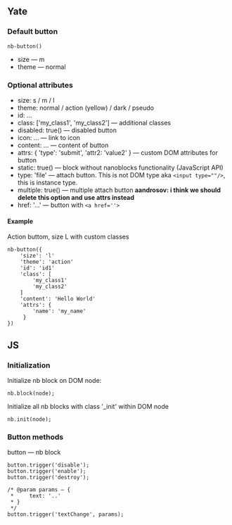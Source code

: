 ## Yate
### Default button

    nb-button()

* size — m
* theme — normal

### Optional attributes
* size: s / m / l
* theme: normal / action (yellow) / dark / pseudo
* id: ...
* class: ['my_class1', 'my_class2'] — additional classes
* disabled: true() — disabled button
* icon: ... — link to icon
* content: ... — content of button
* attrs: {
   'type': 'submit',
   'attr2: 'value2'
} — custom DOM attributes for button
* static: true() — block without nanoblocks functionality (JavaScript API)
* type: 'file' — attach button. This is not DOM type aka `<input type=""/>`, this is instance type.
* multiple: true() — multiple attach button **aandrosov: i think we should delete this option and use attrs instead**
* href: '...' — button with `<a href=''>`


#### Example

Action buttom, size L with custom classes

    nb-button({
        'size': 'l'
        'theme': 'action'
        'id': 'id1'
        'class': [
            'my_class1'
            'my_class2'
        ]
        'content': 'Hello World'
        'attrs': {
            'name': 'my_name'
         }
    })

## JS

### Initialization

Initialize nb block on DOM node:

    nb.block(node);

Initialize all nb blocks with class '_init' within DOM node

    nb.init(node);

### Button methods

button — nb block

    button.trigger('disable');
    button.trigger('enable');
    button.trigger('destroy');

    /* @param params — {
     *     text: '..'
     * }
     */
    button.trigger('textChange', params);





